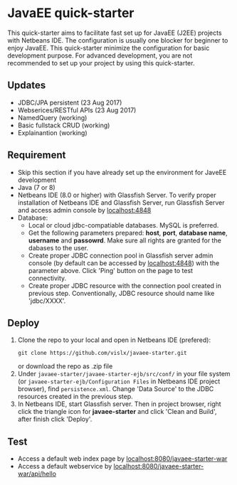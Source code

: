 # JavaEE quick-starter
This quick-starter aims to facilitate fast set up for JavaEE (J2EE) projects with Netbeans IDE. The configuration is usually one blocker for beginner to enjoy JavaEE. This quick-starter minimize the configuration for basic development purpose. For advanced development, you are not recommended to set up your project by using this quick-starter.

## Updates
- JDBC/JPA persistent (23 Aug 2017)
- Webserices/RESTful APIs (23 Aug 2017)
- NamedQuery (working)
- Basic fullstack CRUD (working)
- Explainantion (working)

## Requirement
- Skip this section if you have already set up the environment for JaveEE development
- Java (7 or 8)
- Netbeans IDE (8.0 or higher) with Glassfish Server. To verify proper installation of Netbeans IDE and Glassfish Server, run Glassfish Server and access admin console by [localhost:4848](http://localhost:4848/)
- Database:
    + Local or cloud jdbc-compatiable databases. MySQL is preferred.
    + Get the following parameters prepared: **host**, **port**, **database name**, **username** and **passowrd**. Make sure all rights are granted for the dabases to the user.
    + Create proper JDBC connection pool in Glassfish server admin console (by default can be accessed by [localhost:4848](http://localhost:4848/)) with the parameter above. Click 'Ping' button on the page to test connectivity.
    + Create proper JDBC resource with the connection pool created in previous step. Conventionally, JDBC resource should name like 'jdbc/XXXX'.

## Deploy
1. Clone the repo to your local and open in Netbeans IDE (prefered):
    ```
    git clone https://github.com/vislx/javaee-starter.git
    ```
    or download the repo as .zip file
2. Under ```javaee-starter/javaee-starter-ejb/src/conf/``` in your file system (or ```javaee-starter-ejb/Configuration Files``` in Netbeans IDE project browser), find ```persistence.xml```. Change 'Data Source' to the JDBC resources created in the previous step.
3. In Netbeans IDE, start Glassfish server. Then in project browser, right click the triangle icon for **javaee-starter** and click 'Clean and Build', after finish click 'Deploy'.

## Test
- Access a default web index page by [localhost:8080/javaee-starter-war](http://localhost:8080/javaee-starter-war/)
- Access a default webservice by [localhost:8080/javaee-starter-war/api/hello](http://localhost:8080/javaee-starter-war/api/hello)




